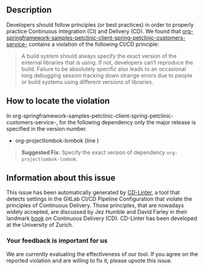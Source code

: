 
## Description
Developers should follow principles (or best practices) in order to properly practice Continuous Integration (CI) and Delivery (CD).
We found that [org-springframework-samples-petclinic-client-spring-petclinic-customers-service-](https://gitlab.com/opentracing-workshop/spring-petclinic-kubernetes/blob/master/.gitlab-ci.yml) contains a violation of the following CI/CD principle:

> A build system should always specify the exact version of the external libraries that is using.
If not, developers can’t reproduce the build. Failure to be absolutely specific also leads to an occasional long debugging session tracking down strange errors due to people or build systems using different versions of libraries.

## How to locate the violation

In org-springframework-samples-petclinic-client-spring-petclinic-customers-service-, for the following dependency only the major release is specified in the version number.

* org-projectlombok-lombok (line )

> **Suggested Fix:** Specify the exact version of dependency `org-projectlombok-lombok`.

## Information about this issue

This issue has been automatically generated by [CD-Linter](https://gitlab.com/Jancso/configuration-analytics), a tool that detects settings in the GitLab CI/CD Pipeline Configuration that violate the principles of Continuous Delivery. Those principles, that are nowadays widely accepted, are discussed by Jez Humble and David Farley in their landmark [book](https://www.oreilly.com/library/view/continuous-delivery-reliable/9780321670250/) on Continuous Delivery (CD). CD-Linter has been developed at the University of Zurich.

### Your feedback is important for us
We are currently evaluating the effectiveness of our tool. If you agree on the reported violation and are willing to fix it, please upvote this issue.